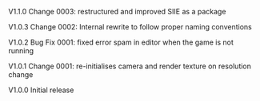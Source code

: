V1.1.0
Change 0003: restructured and improved SIIE as a package

V1.0.3
Change 0002: Internal rewrite to follow proper naming conventions

V1.0.2
Bug Fix 0001: fixed error spam in editor when the game is not running

V1.0.1
Change 0001: re-initialises camera and render texture on resolution change

V1.0.0
Initial release